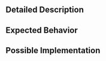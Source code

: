 <!--- Provide a general summary of the issue in the Title above -->

## Detailed Description
<!--- Provide a detailed description of the change or addition you are proposing -->

## Expected Behavior
<!--- If you're describing a bug, tell us what should happen -->
<!--- If you're suggesting a change/improvement, tell us how it should work -->

## Possible Implementation
<!--- Not obligatory, but suggest an idea for implementing addition or change -->
